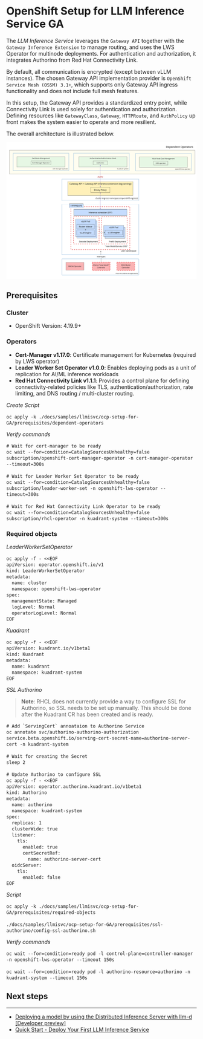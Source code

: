 # OpenShift Setup for LLM Inference Service GA

The *LLM Inference Service* leverages the `Gateway API` together with the `Gateway Inference Extension` to manage routing, and uses the LWS Operator for multinode deployments. For authentication and authorization, it integrates Authorino from Red Hat Connectivity Link.

By default, all communication is encrypted (except between vLLM instances). The chosen Gateway API implementation provider is `OpenShift Service Mesh (OSSM) 3.1+`, which supports only Gateway API ingress functionality and does not include full mesh features.

In this setup, the Gateway API provides a standardized entry point, while Connectivity Link is used solely for authentication and authorization. Defining resources like `GatewayClass`, `Gateway`, `HTTPRoute`, and `AuthPolicy` up front makes the system easier to operate and more resilient.

The overall architecture is illustrated below.

![High Level LLM Diagram](img/high_level_llmd_diagram.jpg)


## Prerequisites

### Cluster
- OpenShift Version: 4.19.9+

### Operators
- **Cert-Manager v1.17.0**: Certificate management for Kubernetes (required by LWS operator)
- **Leader Worker Set Operator v1.0.0**: Enables deploying pods as a unit of replication for AI/ML inference workloads
- **Red Hat Connectivity Link v1.1.1**: Provides a control plane for defining connectivity-related policies like TLS, authentication/authorization, rate limiting, and DNS routing / multi-cluster routing.

*Create Script*
~~~
oc apply -k ./docs/samples/llmisvc/ocp-setup-for-GA/prerequisites/dependent-operators
~~~

*Verify commands*
~~~
# Wait for cert-manager to be ready
oc wait --for=condition=CatalogSourcesUnhealthy=false subscription/openshift-cert-manager-operator -n cert-manager-operator --timeout=300s

# Wait for Leader Worker Set Operator to be ready
oc wait --for=condition=CatalogSourcesUnhealthy=false subscription/leader-worker-set -n openshift-lws-operator --timeout=300s

# Wait for Red Hat Connectivity Link Operator to be ready
oc wait --for=condition=CatalogSourcesUnhealthy=false subscription/rhcl-operator -n kuadrant-system --timeout=300s
~~~

### Required objects

*LeaderWorkerSetOperator*
```
oc apply -f - <<EOF
apiVersion: operator.openshift.io/v1
kind: LeaderWorkerSetOperator
metadata:
  name: cluster
  namespace: openshift-lws-operator
spec:
  managementState: Managed
  logLevel: Normal
  operatorLogLevel: Normal
EOF
```

*Kuadrant*
```
oc apply -f - <<EOF
apiVersion: kuadrant.io/v1beta1
kind: Kuadrant
metadata:
  name: kuadrant
  namespace: kuadrant-system
EOF
```


*SSL Authorino*
> **Note**: RHCL does not currently provide a way to configure SSL for Authorino, so SSL needs to be set up manually. This should be done after the Kuadrant CR has been created and is ready.

~~~
# Add `ServingCert` annoataion to Authorino Service
oc annotate svc/authorino-authorino-authorization  service.beta.openshift.io/serving-cert-secret-name=authorino-server-cert -n kuadrant-system

# Wait for creating the Secret
sleep 2

# Update Authorino to configure SSL
oc apply -f - <<EOF
apiVersion: operator.authorino.kuadrant.io/v1beta1
kind: Authorino
metadata:
  name: authorino
  namespace: kuadrant-system
spec:
  replicas: 1
  clusterWide: true
  listener:
    tls:
      enabled: true
      certSecretRef:
        name: authorino-server-cert
  oidcServer:
    tls:
      enabled: false
EOF
~~~


*Script*
~~~
oc apply -k ./docs/samples/llmisvc/ocp-setup-for-GA/prerequisites/required-objects

./docs/samples/llmisvc/ocp-setup-for-GA/prerequisites/ssl-authorino/config-ssl-authorino.sh
~~~

*Verify commands*
~~~
oc wait --for=condition=ready pod -l control-plane=controller-manager -n openshift-lws-operator --timeout 150s

oc wait --for=condition=ready pod -l authorino-resource=authorino -n kuadrant-system --timeout 150s
~~~


## Next steps
---
- [Deploying a model by using the Distributed Inference Server with llm-d [Developer preview]](https://access.redhat.com/articles/7131048)
- [Quick Start - Deploy Your First LLM Inference Service](../getting-started/01-quick-start/)

